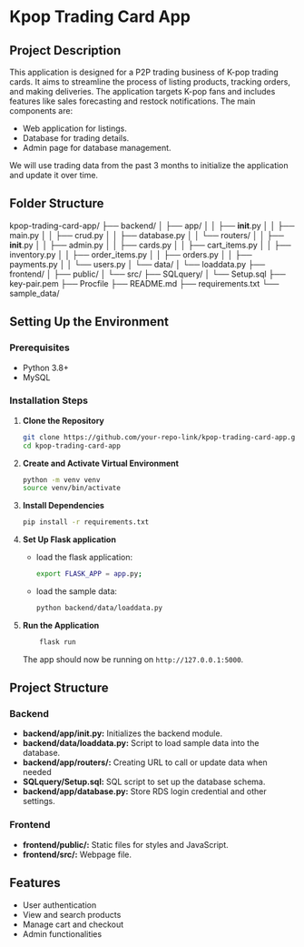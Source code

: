 # Kpop Trading Card App

## Project Description
This application is designed for a P2P trading business of K-pop trading cards. It aims to streamline the process of listing products, tracking orders, and making deliveries. The application targets K-pop fans and includes features like sales forecasting and restock notifications. The main components are:
- Web application for listings.
- Database for trading details.
- Admin page for database management.

We will use trading data from the past 3 months to initialize the application and update it over time.

## Folder Structure
kpop-trading-card-app/
├── backend/
│ ├── app/
│ │ ├── __init__.py
│ │ ├── main.py
│ │ ├── crud.py
│ │ ├── database.py
│ │ └── routers/
│ │     ├── __init__.py
│ │     ├── admin.py
│ │     ├── cards.py
│ │     ├── cart_items.py
│ │     ├── inventory.py
│ │     ├── order_items.py
│ │     ├── orders.py
│ │     ├── payments.py
│ │     └── users.py
│ └── data/
│     └── loaddata.py
├── frontend/
│ ├── public/
│ └── src/
├── SQLquery/
│ └── Setup.sql
├── key-pair.pem
├── Procfile
├── README.md
├── requirements.txt
└── sample_data/


## Setting Up the Environment

### Prerequisites
- Python 3.8+
- MySQL

### Installation Steps

1. **Clone the Repository**
    ```bash
    git clone https://github.com/your-repo-link/kpop-trading-card-app.git
    cd kpop-trading-card-app
    ```

2. **Create and Activate Virtual Environment**
    ```bash
    python -m venv venv
    source venv/bin/activate 
    ```

3. **Install Dependencies**
    ```bash
    pip install -r requirements.txt
    ```

4. **Set Up Flask application**
    - load the flask application:
        ```bash
        export FLASK_APP = app.py;
        ```
    - load the sample data:
        ```bash
        python backend/data/loaddata.py
        ```

5. **Run the Application**
    ```bash
        flask run
    ```
    The app should now be running on `http://127.0.0.1:5000`.

## Project Structure

### Backend
- **backend/app/__init__.py:** Initializes the backend module.
- **backend/data/loaddata.py:** Script to load sample data into the database.
- **backend/app/routers/:** Creating URL to call or update data when needed 
- **SQLquery/Setup.sql:** SQL script to set up the database schema.
- **backend/app/database.py:** Store RDS login credential and other settings.

### Frontend
- **frontend/public/:** Static files for styles and JavaScript.
- **frontend/src/:** Webpage file.

## Features
- User authentication
- View and search products
- Manage cart and checkout
- Admin functionalities
